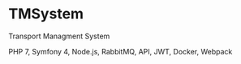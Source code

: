 # TMSystem

Transport Managment System

PHP 7, Symfony 4, Node.js, RabbitMQ, API, JWT, Docker, Webpack
